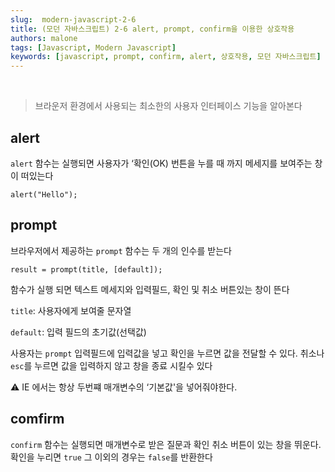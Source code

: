 ```yaml
---
slug:  modern-javascript-2-6
title: (모던 자바스크립트) 2-6 alert, prompt, confirm을 이용한 상호작용
authors: malone
tags: [Javascript, Modern Javascript]
keywords: [javascript, prompt, confirm, alert, 상호작용, 모던 자바스크립트]
---
```

<br/>

> 브라운저 환경에서 사용되는 최소한의 사용자 인터페이스 기능을 알아본다
> 

## alert

`alert` 함수는 실행되면 사용자가 ‘확인(OK) 번튼을 누를 때 까지 메세지를 보여주는 창이 떠있는다

```tsx
alert("Hello");
```

## prompt

브라우저에서 제공하는 `prompt` 함수는 두 개의 인수를 받는다

```tsx
result = prompt(title, [default]);
```

함수가 실행 되면 텍스트 메세지와 입력필드, 확인 및 취소 버튼있는 창이 뜬다

`title`: 사용자에게 보여줄 문자열

`default`: 입력 필드의 초기값(선택값)

사용자는 `prompt` 입력필드에 입력값을 넣고 확인을 누르면 값을 전달할 수 있다. 취소나 `esc`를 누르면 값을 입력하지 않고 창을 종료 시킬수 있다

<aside>
⚠️ IE 에서는 항상 두번쨰 매개변수의 ‘기본값'을 넣어줘야한다.

</aside>

## comfirm

`confirm` 함수는 실행되면 매개변수로 받은 질문과 확인 취소 버튼이 있는 창을 뛰운다. 확인을 누리면 `true` 그 이외의 경우는 `false`를 반환한다